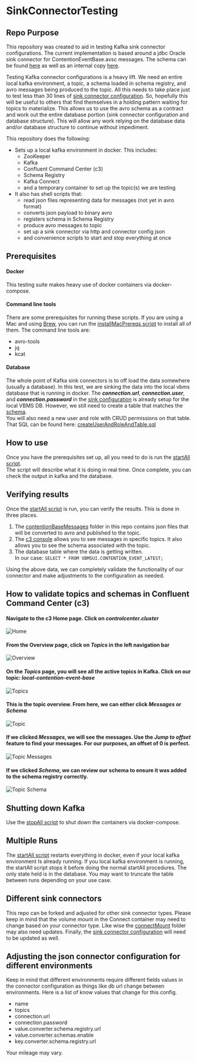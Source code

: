 # SinkConnectorTesting

## Repo Purpose
This repository was created to aid in testing Kafka sink connector configurations.  The current implementation is
based around a jdbc Oracle sink connector for ContentionEventBase.avsc messages.  The schema can be found [here](https://github.com/department-of-veterans-affairs/bip-bie-schema/blob/development/src/main/resources/avro/event-base/ContentionEventBase.avsc)
as well as an internal copy [here](./schemas/ContentionEventBase.avsc).

Testing Kafka connector configurations is a heavy lift.  We need an entire local kafka environment, a topic, a 
schema loaded in schema registry, and avro messages being produced to the topic.  All this needs to take place just to 
test less than 30 lines of [sink connector configuration](./connectConfigs/sinkConnector.json).  So, hopefully this will
be useful to others that find themselves in a holding pattern waiting for topics to materialize.  This allows us to use 
the avro schema as a contract and work out the entire database portion (sink connector configuration and database 
structure). This will allow any work relying on the database data and/or database structure to continue without impediment. 

This repository does the following:
- Sets up a local kafka environment in docker.  This includes:
  - ZooKeeper
  - Kafka
  - Confluent Command Center (c3)
  - Schema Registry
  - Kafka Connect
  - and a temporary container to set up the topic(s) we are testing
- It also has shell scripts that:
  - read json files representing data for messages (not yet in avro format)
  - converts json payload to binary avro
  - registers schema in Schema Registry
  - produce avro messages to topic
  - set up a sink connector via http and connector config json
  - and convenience scripts to start and stop everything at once 

## Prerequisites
#### Docker
This testing suite makes heavy use of docker containers via docker-compose.
#### Command line tools 
There are some prerequisites for running these scripts.  If you are using a Mac and using [Brew](https://brew.sh/), you can run the 
[installMacPrereqs script](./shellScripts/installMacPrereqs.sh) to install all of them.  The command line tools are: 
- avro-tools
- jq
- kcat
#### Database
The whole point of Kafka sink connectors is to off load the data somewhere (usually a database).  In this test, we are 
sinking the data into the local vbms database that is running in docker.  The ***connection.url***, ***connection.user***, 
and ***connection.password*** in the [sink configuration](./connectConfigs/sinkConnector.json) is already setup for the 
local VBMS DB.  However, we still need to create a table that matches the [schema](./schemas/ContentionEventBase.avsc).    
You will also need a new user and role with CRUD permissions on that table.  That SQL can be found here: [createUserAndRoleAndTable.sql](./sql/createUserAndRoleAndTable.sql)

## How to use
Once you have the prerequisites set up, all you need to do is run the [startAll script](./shellScripts/startAll.sh).    
The script will describe what it is doing in real time.  Once complete, you can check the output in kafka and the database. 

## Verifying results
Once the [startAll script](./shellScripts/startAll.sh) is run, you can verify the results.  This is done in three 
places.
1. The [contentionBaseMessages](./contentionBaseMessages) folder in this repo contains json files that will be converted
to avro and published to the topic. 
2. The [c3 console](http://localhost:9021/) allows you to see messages in specific topics.  It also allows you to see 
the schema associated with the topic. 
3. The database table  where the data is getting written.    
In our case: `SELECT * FROM VBMSUI.CONTENTION_EVENT_LATEST;`

Using the above data, we can completely validate the functionality of our connector and make adjustments to the 
configuration as needed. 

## How to validate topics and schemas in Confluent Command Center (c3)
#### Navigate to the c3 Home page.  Click on ***controlcenter.cluster***
![Home](readMeImages/c3Home.png)
#### From the Overview page, click on ***Topics*** in the left navigation bar
![Overview](readMeImages/c3Overview.png)
#### On the ***Topics*** page, you will see all the active topics in Kafka.  Click on our topic: ***local-contention-event-base***
![Topics](readMeImages/c3Topics.png)
#### This is the topic overview.  From here, we can either click ***Messages*** or ***Schema***   
![Topic](readMeImages/c3Topic.png)
#### If we clicked ***Messages***, we will see the messages.  Use the ***Jump to offset*** feature to find your messages.  For our purposes, an offset of 0 is perfect. 
![Topic Messages](readMeImages/c3TopicMessages.png)
#### If we clicked ***Schema***, we can review our schema to ensure it was added to the schema registry correctly.
![Topic Schema](readMeImages/c3TopicSchema.png)

## Shutting down Kafka
Use the [stopAll script](./shellScripts/stopAll.sh) to shut down the containers via docker-compose.

## Multiple Runs
The [startAll script](./shellScripts/startAll.sh) restarts everything in docker, even if your local kafka environment
Is already running.  If you local kafka environment is running, the startAll script stops it before doing the normal 
startAll procedures.  The only state held is in the database. 
You may want to truncate the table between runs depending on your use case. 

## Different sink connectors
This repo can be forked and adjusted for other sink connector types.  Please keep in mind that the volume mount in the 
Connect container may need to change based on your connector type.  Like wise the [connectMount](./connectMount) folder may 
also need updates.  Finally, the [sink connector configuration](./connectConfigs/sinkConnector.json) will need to be
updated as well. 

## Adjusting the json connector configuration for different environments
Keep in mind that different environments require different fields values in the connector configuration as things 
like db url change between environments.  Here is a list of know values that change for this config.  
- name
- topics 
- connection.url 
- connection.password 
- value.converter.schema.registry.url 
- value.converter.schemas.enable 
- key.converter.schema.registry.url

Your mileage may vary. 
